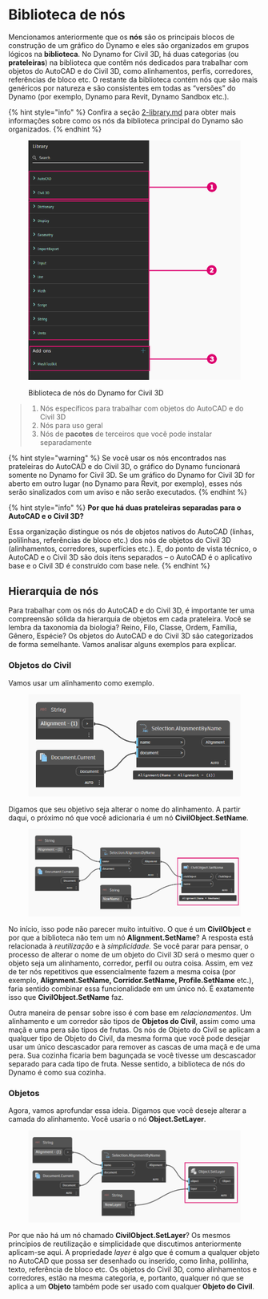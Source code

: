 # Biblioteca de nós

Mencionamos anteriormente que os **nós** são os principais blocos de construção de um gráfico do Dynamo e eles são organizados em grupos lógicos na **biblioteca**. No Dynamo for Civil 3D, há duas categorias (ou **prateleiras**) na biblioteca que contêm nós dedicados para trabalhar com objetos do AutoCAD e do Civil 3D, como alinhamentos, perfis, corredores, referências de bloco etc. O restante da biblioteca contém nós que são mais genéricos por natureza e são consistentes em todas as “versões” do Dynamo (por exemplo, Dynamo para Revit, Dynamo Sandbox etc.).

{% hint style="info" %}
Confira a seção [2-library.md](../3\_user\_interface/2-library.md "mention") para obter mais informações sobre como os nós da biblioteca principal do Dynamo são organizados.
{% endhint %}

<figure><img src="../.gitbook/assets/c3d-node-library.png" alt="" width="563"><figcaption><p>Biblioteca de nós do Dynamo for Civil 3D</p></figcaption></figure>

> 1. Nós específicos para trabalhar com objetos do AutoCAD e do Civil 3D
> 2. Nós para uso geral
> 3. Nós de **pacotes** de terceiros que você pode instalar separadamente

{% hint style="warning" %} Se você usar os nós encontrados nas prateleiras do AutoCAD e do Civil 3D, o gráfico do Dynamo funcionará somente no Dynamo for Civil 3D. Se um gráfico do Dynamo for Civil 3D for aberto em outro lugar (no Dynamo para Revit, por exemplo), esses nós serão sinalizados com um aviso e não serão executados. {% endhint %}

{% hint style="info" %}
**Por que há duas prateleiras separadas para o AutoCAD e o Civil 3D?**

Essa organização distingue os nós de objetos nativos do AutoCAD (linhas, polilinhas, referências de bloco etc.) dos nós de objetos do Civil 3D (alinhamentos, corredores, superfícies etc.). E, do ponto de vista técnico, o AutoCAD e o Civil 3D são dois itens separados – o AutoCAD é o aplicativo base e o Civil 3D é construído com base nele.
{% endhint %}

## Hierarquia de nós

Para trabalhar com os nós do AutoCAD e do Civil 3D, é importante ter uma compreensão sólida da hierarquia de objetos em cada prateleira. Você se lembra da taxonomia da biologia? Reino, Filo, Classe, Ordem, Família, Gênero, Espécie? Os objetos do AutoCAD e do Civil 3D são categorizados de forma semelhante. Vamos analisar alguns exemplos para explicar.

### Objetos do Civil

Vamos usar um alinhamento como exemplo.

<figure><img src="../.gitbook/assets/c3d-node-library-alignment.png" alt=""><figcaption></figcaption></figure>

Digamos que seu objetivo seja alterar o nome do alinhamento. A partir daqui, o próximo nó que você adicionaria é um nó **CivilObject.SetName**.

<figure><img src="../.gitbook/assets/c3d-node-library-alignment-set-name (1).png" alt=""><figcaption></figcaption></figure>

No início, isso pode não parecer muito intuitivo. O que é um **CivilObject** e por que a biblioteca não tem um nó **Alignment.SetName**? A resposta está relacionada à _reutilização_ e à _simplicidade._ Se você parar para pensar, o processo de alterar o nome de um objeto do Civil 3D será o mesmo quer o objeto seja um alinhamento, corredor, perfil ou outra coisa. Assim, em vez de ter nós repetitivos que essencialmente fazem a mesma coisa (por exemplo, **Alignment.SetName, Corridor.SetName, Profile.SetName** etc.), faria sentido combinar essa funcionalidade em um único nó. É exatamente isso que **CivilObject.SetName** faz.

Outra maneira de pensar sobre isso é com base em _relacionamentos_. Um alinhamento e um corredor são tipos de **Objetos do Civil**, assim como uma maçã e uma pera são tipos de frutas. Os nós de Objeto do Civil se aplicam a qualquer tipo de Objeto do Civil, da mesma forma que você pode desejar usar um único descascador para remover as cascas de uma maçã e de uma pera. Sua cozinha ficaria bem bagunçada se você tivesse um descascador separado para cada tipo de fruta. Nesse sentido, a biblioteca de nós do Dynamo é como sua cozinha.

### Objetos

Agora, vamos aprofundar essa ideia. Digamos que você deseje alterar a camada do alinhamento. Você usaria o nó **Object.SetLayer**.

<figure><img src="../.gitbook/assets/c3d-node-library-alignment-set-layer.png" alt=""><figcaption></figcaption></figure>

Por que não há um nó chamado **CivilObject.SetLayer**? Os mesmos princípios de reutilização e simplicidade que discutimos anteriormente aplicam-se aqui. A propriedade _layer_ é algo que é comum a qualquer objeto no AutoCAD que possa ser desenhado ou inserido, como linha, polilinha, texto, referência de bloco etc. Os objetos do Civil 3D, como alinhamentos e corredores, estão na mesma categoria, e, portanto, qualquer nó que se aplica a um **Objeto** também pode ser usado com qualquer **Objeto do Civil**.

